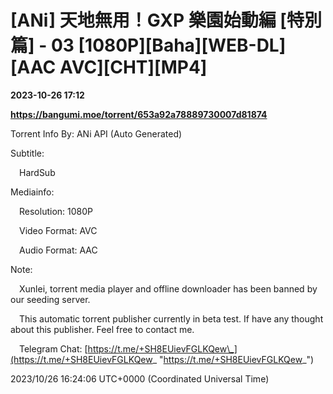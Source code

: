 # [ANi] 天地無用！GXP 樂園始動編 [特別篇] - 03 [1080P][Baha][WEB-DL][AAC AVC][CHT][MP4]

**2023-10-26 17:12**

**https://bangumi.moe/torrent/653a92a78889730007d81874**

Torrent Info By: ANi API (Auto Generated)

Subtitle:

 HardSub

Mediainfo:

 Resolution: 1080P

 Video Format: AVC

 Audio Format: AAC

  

Note:

 Xunlei, torrent media player and offline downloader has been banned by our seeding server.

 This automatic torrent publisher currently in beta test. If have any thought about this publisher. Feel free to contact me.

 Telegram Chat: [https://t.me/+SH8EUievFGLKQew\_](https://t.me/+SH8EUievFGLKQew_ "https://t.me/+SH8EUievFGLKQew_")

2023/10/26 16:24:06 UTC+0000 (Coordinated Universal Time)